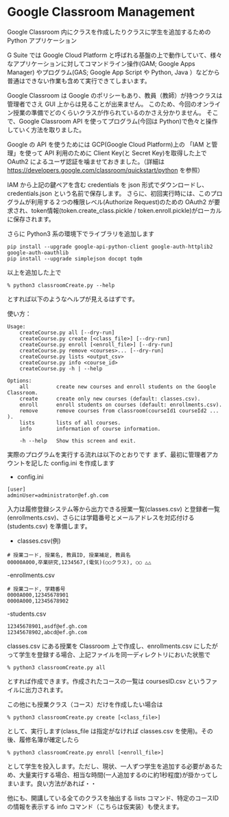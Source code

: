 Google Classroom Management
===
Google Classroom 内にクラスを作成したりクラスに学生を追加するための Python アプリケーション

G Suite では Google Cloud Platform と呼ばれる基盤の上で動作していて、様々なアプリケーションに対してコマンドライン操作(GAM; Google Apps Manager) やプログラム(GAS; Google App Script や Python, Java ）などから普通はできない作業も含めて実行できてしまいます。

Google Classroom は Google のポリシーもあり、教員（教師）が持つクラスは管理者でさえ GUI 上からは見ることが出来ません。
このため、今回のオンライン授業の準備でどのくらいクラスが作られているのかさえ分かりません。
そこで、Google Classroom API を使ってプログラム(今回は Python)で色々と操作していく方法を取りました。

Google の API を使うためには GCP(Google Cloud Platform)上の 「IAM と管理」を使って API 利用のために Client Key(と Secret Key)を取得した上で OAuth2 によるユーザ認証を噛ませておきました。（詳細は https://developers.google.com/classroom/quickstart/python を参照）

IAM から上記の鍵ペアを含む credentials を json 形式でダウンロードし、credentials.json という名前で保存します。
さらに、初回実行時には、このプログラムが利用する２つの権限レベル(Authorize Request)のための OAuth2 が要求され、token情報(token.create_class.pickle / token.enroll.pickle)がローカルに保存されます。

さらに Python3 系の環境下でライブラリを追加します

```
pip install --upgrade google-api-python-client google-auth-httplib2 google-auth-oauthlib
pip install --upgrade simplejson docopt tqdm
```

以上を追加した上で

```
% python3 classroomCreate.py --help
```

とすれば以下のようなヘルプが見えるはずです。

使い方：
```
Usage:
    createCourse.py all [--dry-run]
    createCourse.py create [<class_file>] [--dry-run]
    createCourse.py enroll [<enroll_file>] [--dry-run]
    createCourse.py remove <courses>... [--dry-run]
    createCourse.py lists <output_csv>
    createCourse.py info <course_id>
    createCourse.py -h | --help

Options:
    all         create new courses and enroll students on the Google Classroom.
    create      create only new courses (default: classes.csv).
    enroll      enroll students on courses (default: enrollments.csv).
    remove      remove courses from classroom(courseId1 courseId2 ... ).
    lists       lists of all courses.
    info        information of course information.

    -h --help   Show this screen and exit.
```


実際のプログラムを実行する流れは以下のとおりです
まず、最初に管理者アカウントを記した config.ini を作成します

- config.ini
```
[user]
adminUser=administrator@ef.gh.com
```



入力は履修登録システム等から出力できる授業一覧(classes.csv) と登録者一覧(enrollments.csv)、さらには学籍番号とメールアドレスを対応付ける(students.csv) を準備します。

- classes.csv(例)
```
# 授業コード, 授業名, 教員ID, 授業補足, 教員名
00000A000,卒業研究,1234567,(電気)(○○クラス), ○○ △△
```

-enrollments.csv
```
# 授業コード, 学籍番号
0000A000,12345678901
0000A000,12345678902
```

-students.csv
```
12345678901,asdf@ef.gh.com
12345678902,abcd@ef.gh.com
```

classes.csv にある授業を Classroom 上で作成し、enrollments.csv にしたがって学生を登録する場合、上記ファイルを同一ディレクトリにおいた状態で

```
% python3 classroomCreate.py all
```

とすれば作成できます。作成されたコースの一覧は coursesID.csv というファイルに出力されます。

この他にも授業クラス（コース）だけを作成したい場合は

```
% python3 classroomCreate.py create [<class_file>]
```

として、実行します(class_file は指定がなければ classes.csv を使用)。その後、履修名簿が確定したら

```
% python3 classroomCreate.py enroll [<enroll_file>]
```

として学生を投入します。ただし、現状、一人ずつ学生を追加する必要があるため、大量実行する場合、相当な時間(一人追加するのに約1秒程度)が掛かってしまいます。良い方法があれば・・

他にも、開講している全てのクラスを抽出する lists コマンド、特定のコースIDの情報を表示する info コマンド（こちらは仮実装）も使えます。